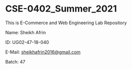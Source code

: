 # CSE-0402_Summer_2021
This is E-Commerce and Web Engineering Lab Repository 

Name: Sheikh Afrin

ID: UG02-47-18-040

E-Mail: sheikhafrin2016@gmail.com

Batch: 47
